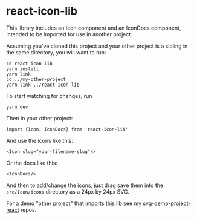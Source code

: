 # react-icon-lib

This library includes an Icon component and an IconDocs component, intended to be imported for use in another project.

Assuming you've cloned this project and your other project is a sibling in the same directory, you will want to run:

```
cd react-icon-lib
yarn install
yarn link 
cd ../my-other-project
yarn link ../react-icon-lib
```

To start watching for changes, run

`yarn dev`


Then in your other project:

```
import {Icon, IconDocs} from 'react-icon-lib' 
```

And use the icons like this:

```
<Icon slug="your-filename-slug"/> 
```

Or the docs like this:

```
<IconDocs/>
```

And then to add/change the icons, just drag save them into the `src/Icon/icons` directory as a 24px by 24px SVG.

For a demo "other project" that imports this lib see my [svg-demo-project-react](https://github.com/kristiegiles/svg-demo-project-react) repos.

